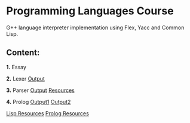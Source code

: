 # Programming Languages Course

G++ language interpreter implementation using Flex, Yacc and Common Lisp.

## Content:

**1.** Essay
    
**2.** Lexer 
    [Output](https://github.com/hybrayhem/programming-languages/blob/master/2-lexer/flex/output.txt)
    
**3.** Parser
    [Output](https://github.com/hybrayhem/programming-languages/blob/master/3-parser/flex-yacc/output.txt)
    [Resources](https://github.com/hybrayhem/programming-languages/blob/master/3-parser/resources.md)
    
**4.** Prolog
    [Output1](https://github.com/hybrayhem/data-structures-algorithms/blob/master/4-prolog/flights_output.txt)
    [Output2](https://github.com/hybrayhem/data-structures-algorithms/blob/master/4-prolog/expert_system_output.txt)


[Lisp Resources](https://github.com/hybrayhem/programming-languages/blob/master/lisp-practices/resources.md)
[Prolog Resources](https://github.com/hybrayhem/programming-languages/blob/master/prolog-practices/resources.md)
